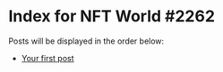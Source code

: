 # Index for NFT World #2262
Posts will be displayed in the order below:

- [Your first post](./001-first.md)

